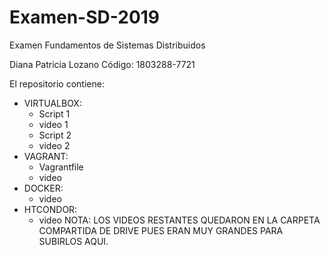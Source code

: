# Examen-SD-2019
Examen Fundamentos de Sistemas Distribuidos

Diana Patricia Lozano
Código: 1803288-7721

El repositorio contiene:
- VIRTUALBOX:
  * Script 1
  * video 1
  * Script 2
  * video 2
- VAGRANT:
  * Vagrantfile
  * video
- DOCKER:
  * video
- HTCONDOR:
  * video
NOTA: LOS VIDEOS RESTANTES QUEDARON EN LA CARPETA COMPARTIDA DE DRIVE PUES ERAN MUY GRANDES PARA SUBIRLOS AQUI.
